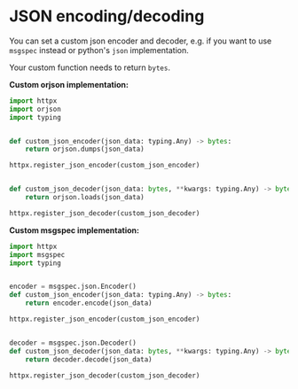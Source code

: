# JSON encoding/decoding

You can set a custom json encoder and decoder, e.g. if you want to use `msgspec` instead or python's `json` implementation.

Your custom function needs to return `bytes`. 


**Custom orjson implementation:**
```python
import httpx
import orjson
import typing


def custom_json_encoder(json_data: typing.Any) -> bytes:
    return orjson.dumps(json_data)

httpx.register_json_encoder(custom_json_encoder)


def custom_json_decoder(json_data: bytes, **kwargs: typing.Any) -> bytes:
    return orjson.loads(json_data)

httpx.register_json_decoder(custom_json_decoder)
```


**Custom msgspec implementation:**
```python
import httpx
import msgspec
import typing


encoder = msgspec.json.Encoder()
def custom_json_encoder(json_data: typing.Any) -> bytes:
    return encoder.encode(json_data)

httpx.register_json_encoder(custom_json_encoder)


decoder = msgspec.json.Decoder()
def custom_json_decoder(json_data: bytes, **kwargs: typing.Any) -> bytes:
    return decoder.decode(json_data)

httpx.register_json_decoder(custom_json_decoder)
```

